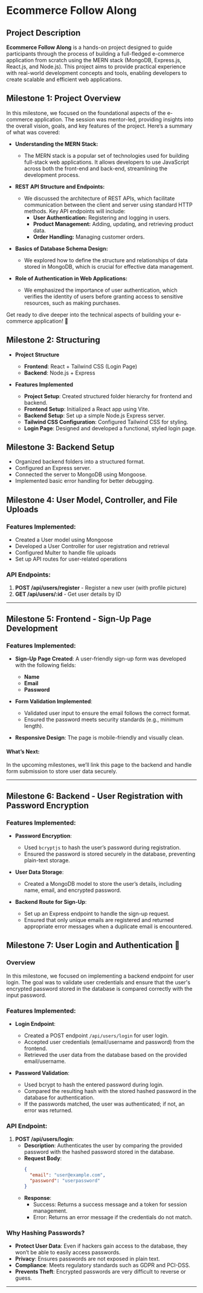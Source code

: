 # Ecommerce Follow Along

## Project Description

**Ecommerce Follow Along** is a hands-on project designed to guide participants through the process of building a full-fledged e-commerce application from scratch using the MERN stack (MongoDB, Express.js, React.js, and Node.js). This project aims to provide practical experience with real-world development concepts and tools, enabling developers to create scalable and efficient web applications.

## Milestone 1: Project Overview

In this milestone, we focused on the foundational aspects of the e-commerce application. The session was mentor-led, providing insights into the overall vision, goals, and key features of the project. Here’s a summary of what was covered:

- **Understanding the MERN Stack:** 
  - The MERN stack is a popular set of technologies used for building full-stack web applications. It allows developers to use JavaScript across both the front-end and back-end, streamlining the development process.

- **REST API Structure and Endpoints:** 
  - We discussed the architecture of REST APIs, which facilitate communication between the client and server using standard HTTP methods. Key API endpoints will include:
    - **User Authentication:** Registering and logging in users.
    - **Product Management:** Adding, updating, and retrieving product data.
    - **Order Handling:** Managing customer orders.

- **Basics of Database Schema Design:** 
  - We explored how to define the structure and relationships of data stored in MongoDB, which is crucial for effective data management.

- **Role of Authentication in Web Applications:** 
  - We emphasized the importance of user authentication, which verifies the identity of users before granting access to sensitive resources, such as making purchases.

Get ready to dive deeper into the technical aspects of building your e-commerce application! 🚀

## Milestone 2: Structuring

- **Project Structure**
  - **Frontend**: React + Tailwind CSS (Login Page)
  - **Backend**: Node.js + Express

- **Features Implemented**
  - **Project Setup**: Created structured folder hierarchy for frontend and backend.  
  - **Frontend Setup**: Initialized a React app using Vite.  
  - **Backend Setup**: Set up a simple Node.js Express server.  
  - **Tailwind CSS Configuration**: Configured Tailwind CSS for styling.  
  - **Login Page**: Designed and developed a functional, styled login page.  

## Milestone 3: Backend Setup
  - Organized backend folders into a structured format.
  - Configured an Express server.
  - Connected the server to MongoDB using Mongoose.
  - Implemented basic error handling for better debugging.

## Milestone 4: User Model, Controller, and File Uploads

### Features Implemented:
- Created a User model using Mongoose
- Developed a User Controller for user registration and retrieval
- Configured Multer to handle file uploads
- Set up API routes for user-related operations

### API Endpoints:
1. **POST /api/users/register** - Register a new user (with profile picture)
2. **GET /api/users/:id** - Get user details by ID

---

## Milestone 5: Frontend - Sign-Up Page Development

### Features Implemented:
- **Sign-Up Page Created**: A user-friendly sign-up form was developed with the following fields:
  - **Name**
  - **Email**
  - **Password**
  
- **Form Validation Implemented**: 
  - Validated user input to ensure the email follows the correct format.
  - Ensured the password meets security standards (e.g., minimum length).
  
- **Responsive Design**: The page is mobile-friendly and visually clean.

#### What’s Next:
In the upcoming milestones, we’ll link this page to the backend and handle form submission to store user data securely.

---

## Milestone 6: Backend - User Registration with Password Encryption

### Features Implemented:
- **Password Encryption**:
  - Used `bcryptjs` to hash the user’s password during registration.
  - Ensured the password is stored securely in the database, preventing plain-text storage.

- **User Data Storage**:
  - Created a MongoDB model to store the user’s details, including name, email, and encrypted password.
  
- **Backend Route for Sign-Up**:
  - Set up an Express endpoint to handle the sign-up request.
  - Ensured that only unique emails are registered and returned appropriate error messages when a duplicate email is encountered.

## Milestone 7: User Login and Authentication 🔑

### Overview
In this milestone, we focused on implementing a backend endpoint for user login. The goal was to validate user credentials and ensure that the user's encrypted password stored in the database is compared correctly with the input password.

### Features Implemented:
- **Login Endpoint**: 
  - Created a POST endpoint `/api/users/login` for user login.
  - Accepted user credentials (email/username and password) from the frontend.
  - Retrieved the user data from the database based on the provided email/username.
  
- **Password Validation**:
  - Used bcrypt to hash the entered password during login.
  - Compared the resulting hash with the stored hashed password in the database for authentication.
  - If the passwords matched, the user was authenticated; if not, an error was returned.

### API Endpoint:
1. **POST /api/users/login**:
   - **Description**: Authenticates the user by comparing the provided password with the hashed password stored in the database.
   - **Request Body**: 
     ```json
     {
       "email": "user@example.com",
       "password": "userpassword"
     }
     ```
   - **Response**: 
     - Success: Returns a success message and a token for session management.
     - Error: Returns an error message if the credentials do not match.

### Why Hashing Passwords?
- **Protect User Data**: Even if hackers gain access to the database, they won’t be able to easily access passwords.
- **Privacy**: Ensures passwords are not exposed in plain text.
- **Compliance**: Meets regulatory standards such as GDPR and PCI-DSS.
- **Prevents Theft**: Encrypted passwords are very difficult to reverse or guess.

---

